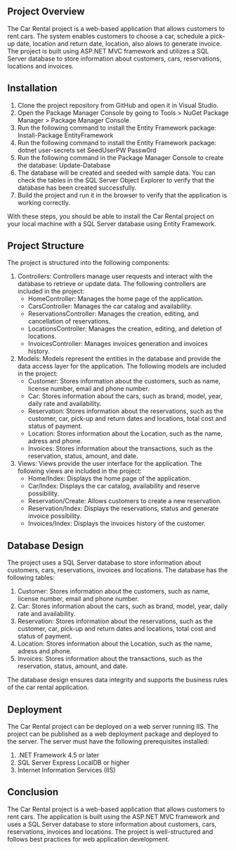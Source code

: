 <div class="min-h-[20px] flex flex-col items-start gap-4 whitespace-pre-wrap">
   <div class="markdown prose w-full break-words dark:prose-invert light">
      <h2>Project Overview</h2>
      <p>The Car Rental project is a web-based application that allows customers to rent cars. The system enables customers to choose a car, schedule a pick-up date, location and return date, location, also alows to generate invoice. The project is built using ASP.NET MVC framework and utilizes a SQL Server database to store information about customers, cars, reservations, locations and invoices.</p>
      <h2>Installation</h2>
      <ol>
         <li>Clone the project repository from GitHub and open it in Visual Studio.</li>
         <li>Open the Package Manager Console by going to Tools > NuGet Package Manager > Package Manager Console.</li>
         <li>Run the following command to install the Entity Framework package: Install-Package EntityFramework</li>
         <li>Run the following command to install the Entity Framework package: dotnet user-secrets set SeedUserPW Passw0rd</li>
         <li>Run the following command in the Package Manager Console to create the database: Update-Database</li>
         <li>The database will be created and seeded with sample data. You can check the tables in the SQL Server Object Explorer to verify that the database has been created successfully.</li>
         <li>Build the project and run it in the browser to verify that the application is working correctly.</li>
      </ol>
      With these steps, you should be able to install the Car Rental project on your local machine with a SQL Server database using Entity Framework.
      <h2>Project Structure</h2>
      <p>The project is structured into the following components:</p>
      <ol>
         <li>
            Controllers: Controllers manage user requests and interact with the database to retrieve or update data. The following controllers are included in the project:
            <ul>
               <li>HomeController: Manages the home page of the application.</li>
               <li>CarsController: Manages the car catalog and availability.</li>
               <li>ReservationsController: Manages the creation, editing, and cancellation of reservations.</li>
               <li>LocationsController: Manages the creation, editing, and deletion of locations.</li>
               <li>InvoicesController: Manages invoices generation and invoices history.</li>
            </ul>
         </li>
         <li>
            Models: Models represent the entities in the database and provide the data access layer for the application. The following models are included in the project:
            <ul>
               <li>Customer: Stores information about the customers, such as name, license number, email and phone number.</li>
               <li>Car: Stores information about the cars, such as brand, model, year, daily rate and availability.</li>
               <li>Reservation: Stores information about the reservations, such as the customer, car, pick-up and return dates and locations, total cost and status of payment.</li>
               <li>Location: Stores information about the Location, such as the name, adress and phone.</li>
               <li>Invoices: Stores information about the transactions, such as the reservation, status, amount, and date.</li>
            </ul>
         </li>
         <li>
            Views: Views provide the user interface for the application. The following views are included in the project:
            <ul>
               <li>Home/Index: Displays the home page of the application.</li>
               <li>Car/Index: Displays the car catalog, availability and reserve possibility.</li>
               <li>Reservation/Create: Allows customers to create a new reservation.</li>
               <li>Reservation/Index: Displays the reservations, status and generate invoice possibility.</li>
               <li>Invoices/Index: Displays the invoices history of the customer.</li>
            </ul>
         </li>
      </ol>
      <h2>Database Design</h2>
      <p>The project uses a SQL Server database to store information about customers, cars, reservations, invoices and locations. The database has the following tables:</p>
      <ol>
         <li>Customer: Stores information about the customers, such as name, license number, email and phone number.</li>
         <li>Car: Stores information about the cars, such as brand, model, year, daily rate and availability.</li>
         <li>Reservation: Stores information about the reservations, such as the customer, car, pick-up and return dates and locations, total cost and status of payment.</li>
         <li>Location: Stores information about the Location, such as the name, adress and phone.</li>
         <li>Invoices: Stores information about the transactions, such as the reservation, status, amount, and date.</li>
      </ol>
      <p>The database design ensures data integrity and supports the business rules of the car rental application.</p>
      <h2>Deployment</h2>
      <p>The Car Rental project can be deployed on a web server running IIS. The project can be published as a web deployment package and deployed to the server. The server must have the following prerequisites installed:</p>
      <ol>
         <li>.NET Framework 4.5 or later</li>
         <li>SQL Server Express LocalDB or higher</li>
         <li>Internet Information Services (IIS)</li>
      </ol>
      <h2>Conclusion</h2>
      <p>The Car Rental project is a web-based application that allows customers to rent cars. The application is built using the ASP.NET MVC framework and uses a SQL Server database to store information about customers, cars, reservations, invoices and locations. The project is well-structured and follows best practices for web application development.</p>
   </div>
</div>
